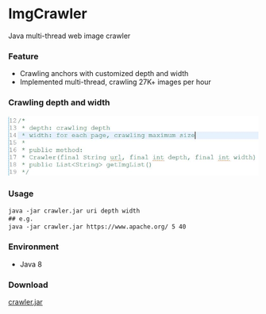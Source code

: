 # ImgCrawler
Java multi-thread web image crawler
### Feature
 - Crawling anchors with customized depth and width  
 - Implemented multi-thread, crawling 27K+ images per hour 
### Crawling depth and width
![depth and width](https://github.com/TrentaIcedCoffee/ImgCrawler/blob/master/instruction.JPG)  
### Usage
    java -jar crawler.jar uri depth width  
	## e.g.  
    java -jar crawler.jar https://www.apache.org/ 5 40
### Environment
 - Java 8
### Download
[crawler.jar](https://github.com/TrentaIcedCoffee/ImgCrawler/raw/master/crawler.jar)




